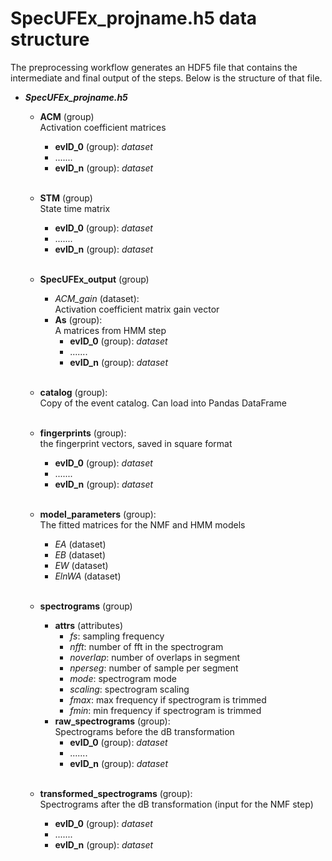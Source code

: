 # SpecUFEx_projname.h5 data structure

The preprocessing workflow generates an HDF5 file that contains the intermediate and final output of the steps. Below is the structure of that file.

- ***SpecUFEx_projname.h5***

  - **ACM** (group)  
  Activation coefficient matrices
    - **evID_0** (group): *dataset*
    - .......
    - **evID_n** (group): *dataset*
<br> <br>

  - **STM** (group)  
  State time matrix
    - **evID_0** (group): *dataset*
    - .......
    - **evID_n** (group): *dataset*
<br> <br>

  - **SpecUFEx_output** (group)
    - *ACM_gain* (dataset):  
    Activation coefficient matrix gain vector
    - **As** (group):  
    A matrices from HMM step
      - **evID_0** (group): *dataset*
      - .......
      - **evID_n** (group): *dataset*
<br> <br>

  - **catalog** (group):  
  Copy of the event catalog. Can load into Pandas DataFrame
<br> <br>

  - **fingerprints** (group):  
  the fingerprint vectors, saved in square format
    - **evID_0** (group): *dataset*
    - .......
    - **evID_n** (group): *dataset*
<br> <br>

  - **model_parameters** (group):  
  The fitted matrices for the NMF and HMM models
    - *EA* (dataset)
    - *EB* (dataset)
    - *EW* (dataset)
    - *ElnWA* (dataset)
<br> <br>

  - **spectrograms** (group)
    - **attrs** (attributes)
      - *fs*: sampling frequency
      - *nfft*: number of fft in the spectrogram
      - *noverlap*: number of overlaps in segment
      - *nperseg*: number of sample per segment
      - *mode*: spectrogram mode
      - *scaling*: spectrogram scaling
      - *fmax*: max frequency if spectrogram is trimmed
      - *fmin*: min frequency if spectrogram is trimmed
    - **raw_spectrograms** (group):  
    Spectrograms before the dB transformation
      - **evID_0** (group): *dataset*
      - .......
      - **evID_n** (group): *dataset*
<br> <br>

  - **transformed_spectrograms** (group):  
      Spectrograms after the dB transformation (input for the NMF step)
    - **evID_0** (group): *dataset*
    - .......
    - **evID_n** (group): *dataset*

